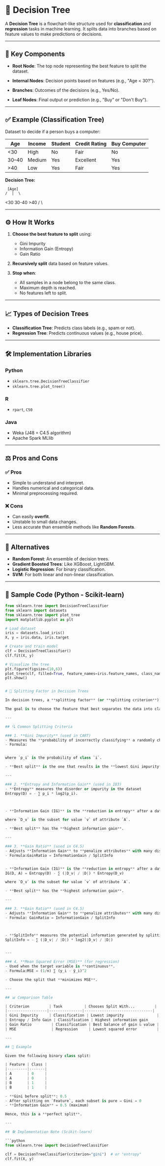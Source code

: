 # 🌳 Decision Tree

A **Decision Tree** is a flowchart-like structure used for **classification** and **regression** tasks in machine learning. It splits data into branches based on feature values to make predictions or decisions.

---

## 📌 Key Components

- **Root Node**: 
  The top node representing the best feature to split the dataset.

- **Internal Nodes**: 
  Decision points based on features (e.g., "Age < 30?").

- **Branches**: 
  Outcomes of the decisions (e.g., Yes/No).

- **Leaf Nodes**: 
  Final output or prediction (e.g., "Buy" or "Don't Buy").

---

## ✅ Example (Classification Tree)

Dataset to decide if a person buys a computer:

| Age   | Income | Student | Credit Rating | Buy Computer |
|-------|--------|---------|---------------|--------------|
| <30   | High   | No      | Fair          | No           |
| 30–40 | Medium | Yes     | Excellent     | Yes          |
| >40   | Low    | Yes     | Fair          | Yes          |

**Decision Tree:**

     [Age]
    /  |  \
 <30 30-40 >40
 /        \


---

## ⚙️ How It Works

1. **Choose the best feature to split** using:
   - Gini Impurity
   - Information Gain (Entropy)
   - Gain Ratio

2. **Recursively split** data based on feature values.

3. **Stop when**:
   - All samples in a node belong to the same class.
   - Maximum depth is reached.
   - No features left to split.

---

## 📈 Types of Decision Trees

- **Classification Tree**: Predicts class labels (e.g., spam or not).
- **Regression Tree**: Predicts continuous values (e.g., house price).

---

## 🛠️ Implementation Libraries

### Python
- `sklearn.tree.DecisionTreeClassifier`
- `sklearn.tree.plot_tree()`

### R
- `rpart`, `C50`

### Java
- Weka (J48 = C4.5 algorithm)
- Apache Spark MLlib

---

## ⚖️ Pros and Cons

### ✅ Pros
- Simple to understand and interpret.
- Handles numerical and categorical data.
- Minimal preprocessing required.

### ❌ Cons
- Can easily **overfit**.
- Unstable to small data changes.
- Less accurate than ensemble methods like **Random Forests**.

---

## 🧠 Alternatives

- **Random Forest**: An ensemble of decision trees.
- **Gradient Boosted Trees**: Like XGBoost, LightGBM.
- **Logistic Regression**: For binary classification.
- **SVM**: For both linear and non-linear classification.

---

## 🧪 Sample Code (Python - Scikit-learn)

```python
from sklearn.tree import DecisionTreeClassifier
from sklearn import datasets
from sklearn.tree import plot_tree
import matplotlib.pyplot as plt

# Load dataset
iris = datasets.load_iris()
X, y = iris.data, iris.target

# Create and train model
clf = DecisionTreeClassifier()
clf.fit(X, y)

# Visualize the tree
plt.figure(figsize=(10,6))
plot_tree(clf, filled=True, feature_names=iris.feature_names, class_names=iris.target_names)
plt.show()


# 🌿 Splitting Factor in Decision Trees

In decision trees, a **splitting factor** (or **splitting criterion**) is the measure used to decide **which feature and threshold** to use when splitting the data at each node.

The goal is to choose the feature that best separates the data into classes (for classification) or minimizes error (for regression).

---

## 🔍 Common Splitting Criteria

### 1. **Gini Impurity** (used in CART)
- Measures the **probability of incorrectly classifying** a randomly chosen element.
- Formula:


where `p_i` is the probability of class `i`.

- **Best split** is the one that results in the **lowest Gini impurity**.

---

### 2. **Entropy and Information Gain** (used in ID3)
- **Entropy** measures the disorder or impurity in the dataset
Entropy(D) = - ∑ p_i * log2(p_i).



- **Information Gain (IG)** is the **reduction in entropy** after a dataset is split on a feature:

where `D_v` is the subset for value `v` of attribute `A`.

- **Best split** has the **highest information gain**.

---

### 3. **Gain Ratio** (used in C4.5)
- Adjusts **Information Gain** to **penalize attributes** with many distinct values.
- Formula:GainRatio = InformationGain / SplitInfo


- **Information Gain (IG)** is the **reduction in entropy** after a dataset is split on a feature:
IG(D, A) = Entropy(D) - ∑ (|D_v| / |D|) * Entropy(D_v)

where `D_v` is the subset for value `v` of attribute `A`.

- **Best split** has the **highest information gain**.

---

### 3. **Gain Ratio** (used in C4.5)
- Adjusts **Information Gain** to **penalize attributes** with many distinct values.
- Formula: GainRatio = InformationGain / SplitInfo



- **SplitInfo** measures the potential information generated by splitting the dataset:
SplitInfo = - ∑ (|D_v| / |D|) * log2(|D_v| / |D|)


---

### 4. **Mean Squared Error (MSE)** (for regression)
- Used when the target variable is **continuous**.
- Formula:MSE = (1/n) ∑ (y_i - ŷ_i)^2

- Choose the split that **minimizes MSE**.

---

## 📊 Comparison Table

| Criterion         | Task          | Chooses Split With...         |
|------------------|---------------|-------------------------------|
| Gini Impurity     | Classification | Lowest impurity               |
| Entropy / Info Gain | Classification | Highest information gain     |
| Gain Ratio         | Classification | Best balance of gain & value |
| MSE                | Regression     | Lowest squared error         |

---

## 🧠 Example

Given the following binary class split:

| Feature | Class |
|---------|-------|
| A       | 0     |
| A       | 0     |
| B       | 1     |
| B       | 1     |

- **Gini before split**: 0.5
- After splitting on `Feature`, each subset is pure ⇒ Gini = 0
- **Information Gain** = 0.5 (maximum)

Hence, this is a **perfect split**.

---

## 🛠️ Implementation Note (Scikit-learn)

```python
from sklearn.tree import DecisionTreeClassifier

clf = DecisionTreeClassifier(criterion="gini")  # or "entropy"
clf.fit(X, y)












